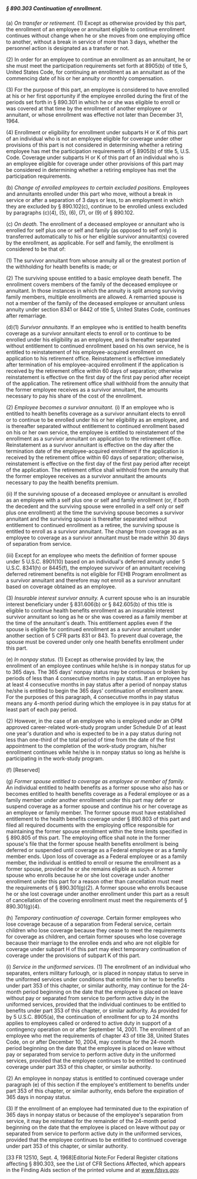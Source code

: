 ##### § 890.303 Continuation of enrollment. #####

(a) *On transfer or retirement.* (1) Except as otherwise provided by this part, the enrollment of an employee or annuitant eligible to continue enrollment continues without change when he or she moves from one employing office to another, without a break in service of more than 3 days, whether the personnel action is designated as a transfer or not.

(2) In order for an employee to continue an enrollment as an annuitant, he or she must meet the participation requirements set forth at 8905(b) of title 5, United States Code, for continuing an enrollment as an annuitant as of the commencing date of his or her annuity or monthly compensation.

(3) For the purpose of this part, an employee is considered to have enrolled at his or her first opportunity if the employee enrolled during the first of the periods set forth in § 890.301 in which he or she was eligible to enroll or was covered at that time by the enrollment of another employee or annuitant, or whose enrollment was effective not later than December 31, 1964.

(4) Enrollment or eligibility for enrollment under subparts H or K of this part of an individual who is not an employee eligible for coverage under other provisions of this part is not considered in determining whether a retiring employee has met the participation requirements of § 8905(b) of title 5, U.S. Code. Coverage under subparts H or K of this part of an individual who is an employee eligible for coverage under other provisions of this part may be considered in determining whether a retiring employee has met the participation requirements.

(b) *Change of enrolled employees to certain excluded positions.* Employees and annuitants enrolled under this part who move, without a break in service or after a separation of 3 days or less, to an employment in which they are excluded by § 890.102(c), continue to be enrolled unless excluded by paragraphs (c)(4), (5), (6), (7), or (9) of § 890.102.

(c) *On death.* The enrollment of a deceased employee or annuitant who is enrolled for self plus one or self and family (as opposed to self only) is transferred automatically to his or her eligible survivor annuitant(s) covered by the enrollment, as applicable. For self and family, the enrollment is considered to be that of:

(1) The survivor annuitant from whose annuity all or the greatest portion of the withholding for health benefits is made; or

(2) The surviving spouse entitled to a basic employee death benefit. The enrollment covers members of the family of the deceased employee or annuitant. In those instances in which the annuity is split among surviving family members, multiple enrollments are allowed. A remarried spouse is not a member of the family of the deceased employee or annuitant unless annuity under section 8341 or 8442 of title 5, United States Code, continues after remarriage.

(d)(1) *Survivor annuitants.* If an employee who is entitled to health benefits coverage as a survivor annuitant elects to enroll or to continue to be enrolled under his eligibility as an employee, and is thereafter separated without entitlement to continued enrollment based on his own service, he is entitled to reinstatement of his employee-acquired enrollment on application to his retirement office. Reinstatement is effective immediately after termination of his employee-acquired enrollment if the application is received by the retirement office within 60 days of separation; otherwise reinstatement is effective on the first day of the first pay period after receipt of the application. The retirement office shall withhold from the annuity that the former employee receives as a survivor annuitant, the amounts necessary to pay his share of the cost of the enrollment.

(2) *Employee becomes a survivor annuitant.* (i) If an employee who is entitled to health benefits coverage as a survivor annuitant elects to enroll or to continue to be enrolled under his or her eligibility as an employee, and is thereafter separated without entitlement to continued enrollment based on his or her own service, the employee is entitled to reinstatement of the enrollment as a survivor annuitant on application to the retirement office. Reinstatement as a survivor annuitant is effective on the day after the termination date of the employee-acquired enrollment if the application is received by the retirement office within 60 days of separation; otherwise, reinstatement is effective on the first day of the first pay period after receipt of the application. The retirement office shall withhold from the annuity that the former employee receives as a survivor annuitant the amounts necessary to pay the health benefits premium.

(ii) If the surviving spouse of a deceased employee or annuitant is enrolled as an employee with a self plus one or self and family enrollment (or, if both the decedent and the surviving spouse were enrolled in a self only or self plus one enrollment) at the time the surviving spouse becomes a survivor annuitant and the surviving spouse is thereafter separated without entitlement to continued enrollment as a retiree, the surviving spouse is entitled to enroll as a survivor annuitant. The change from coverage as an employee to coverage as a survivor annuitant must be made within 30 days of separation from service.

(iii) Except for an employee who meets the definition of former spouse under 5 U.S.C. 8901(10) based on an individual's deferred annuity under 5 U.S.C. 8341(h) or 8445(f), the employee survivor of an annuitant receiving deferred retirement benefits is not eligible for FEHB Program enrollment as a survivor annuitant and therefore may not enroll as a survivor annuitant based on coverage obtained as an employee.

(3) *Insurable interest survivor annuity.* A current spouse who is an insurable interest beneficiary under § 831.606(b) or § 842.605(b) of this title is eligible to continue health benefits enrollment as an insurable interest survivor annuitant so long as he or she was covered as a family member at the time of the annuitant's death. This entitlement applies even if the spouse is eligible for continued enrollment as a survivor annuitant under another section of 5 CFR parts 831 or 843. To prevent dual coverage, the spouse must be covered under only one health benefits enrollment under this part.

(e) *In nonpay status.* (1) Except as otherwise provided by law, the enrollment of an employee continues while he/she is in nonpay status for up to 365 days. The 365 days' nonpay status may be continuous or broken by periods of less than 4 consecutive months in pay status. If an employee has at least 4 consecutive months in pay status after a period of nonpay status he/she is entitled to begin the 365 days' continuation of enrollment anew. For the purposes of this paragraph, 4 consecutive months in pay status means any 4-month period during which the employee is in pay status for at least part of each pay period.

(2) However, in the case of an employee who is employed under an OPM approved career-related work-study program under Schedule D of at least one year's duration and who is expected to be in a pay status during not less than one-third of the total period of time from the date of the first appointment to the completion of the work-study program, his/her enrollment continues while he/she is in nonpay status so long as he/she is participating in the work-study program.

(f) [Reserved]

(g) *Former spouse entitled to coverage as employee or member of family.* An individual entitled to health benefits as a former spouse who also has or becomes entitled to health benefits coverage as a Federal employee or as a family member under another enrollment under this part may defer or suspend coverage as a former spouse and continue his or her coverage as an employee or family member. The former spouse must have established entitlement to the health benefits coverage under § 890.803 of this part and filed all required documents with the employing office responsible for maintaining the former spouse enrollment within the time limits specified in § 890.805 of this part. The employing office shall note in the former spouse's file that the former spouse health benefits enrollment is being deferred or suspended until coverage as a Federal employee or as a family member ends. Upon loss of coverage as a Federal employee or as a family member, the individual is entitled to enroll or resume the enrollment as a former spouse, provided he or she remains eligible as such. A former spouse who enrolls because he or she lost coverage under another enrollment under this part for a reason other than cancellation must meet the requirements of § 890.301(g)(2). A former spouse who enrolls because he or she lost coverage under another enrollment under this part as a result of cancellation of the covering enrollment must meet the requirements of § 890.301(g)(4).

(h) *Temporary continuation of coverage.* Certain former employees who lose coverage because of a separation from Federal service, certain children who lose coverage because they cease to meet the requirements for coverage as children, and certain former spouses who lose coverage because their marriage to the enrollee ends and who are not eligible for coverage under subpart H of this part may elect temporary continuation of coverage under the provisions of subpart K of this part.

(i) *Service in the uniformed services.* (1) The enrollment of an individual who separates, enters military furlough, or is placed in nonpay status to serve in the uniformed services under conditions that entitle him or her to benefits under part 353 of this chapter, or similar authority, may continue for the 24-month period beginning on the date that the employee is placed on leave without pay or separated from service to perform active duty in the uniformed services, provided that the individual continues to be entitled to benefits under part 353 of this chapter, or similar authority. As provided for by 5 U.S.C. 8905(a), the continuation of enrollment for up to 24 months applies to employees called or ordered to active duty in support of a contingency operation on or after September 14, 2001. The enrollment of an employee who met the requirements of chapter 43 of title 38, United States Code, on or after December 10, 2004, may continue for the 24-month period beginning on the date that the employee is placed on leave without pay or separated from service to perform active duty in the uniformed services, provided that the employee continues to be entitled to continued coverage under part 353 of this chapter, or similar authority.

(2) An employee in nonpay status is entitled to continued coverage under paragraph (e) of this section if the employee's entitlement to benefits under part 353 of this chapter, or similar authority, ends before the expiration of 365 days in nonpay status.

(3) If the enrollment of an employee had terminated due to the expiration of 365 days in nonpay status or because of the employee's separation from service, it may be reinstated for the remainder of the 24-month period beginning on the date that the employee is placed on leave without pay or separated from service to perform active duty in the uniformed services, provided that the employee continues to be entitled to continued coverage under part 353 of this chapter, or similar authority.

[33 FR 12510, Sept. 4, 1968]Editorial Note:For Federal Register citations affecting § 890.303, see the List of CFR Sections Affected, which appears in the Finding Aids section of the printed volume and at *www.fdsys.gov.*